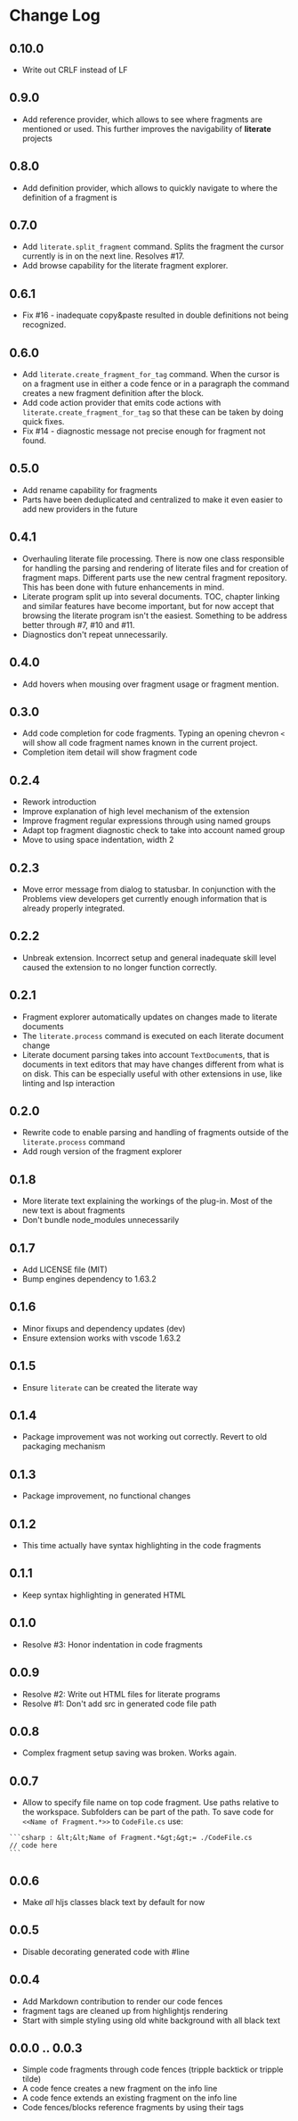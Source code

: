 # Change Log

## 0.10.0

* Write out CRLF instead of LF

## 0.9.0

* Add reference provider, which allows to see where fragments are mentioned or
  used. This further improves the navigability of **literate** projects

## 0.8.0

* Add definition provider, which allows to quickly navigate to where the
  definition of a fragment is

## 0.7.0

* Add `literate.split_fragment` command. Splits the fragment the cursor
  currently is in on the next line. Resolves #17.
* Add browse capability for the literate fragment explorer.

## 0.6.1

* Fix #16 - inadequate copy&paste resulted in double definitions not being
  recognized.

## 0.6.0

* Add `literate.create_fragment_for_tag` command. When the cursor is on a
  fragment use in either a code fence or in a paragraph the command creates a
  new fragment definition after the block.
* Add code action provider that emits code actions with
  `literate.create_fragment_for_tag` so that these can be taken by doing quick
  fixes.
* Fix #14 - diagnostic message not precise enough for fragment not found.

## 0.5.0

* Add rename capability for fragments
* Parts have been deduplicated and centralized to make it even easier to add new
  providers in the future

## 0.4.1

* Overhauling literate file processing. There is now one class responsible for
  handling the parsing and rendering of literate files and for creation of
  fragment maps. Different parts use the new central fragment repository. This
  has been done with future enhancements in mind.
* Literate program split up into several documents. TOC, chapter linking and
  similar features have become important, but for now accept that browsing the
  literate program isn't the easiest. Something to be address better through #7,
  #10 and #11.
* Diagnostics don't repeat unnecessarily.

## 0.4.0

* Add hovers when mousing over fragment usage or fragment mention.

## 0.3.0

* Add code completion for code fragments. Typing an opening chevron `<` will
  show all code fragment names known in the current project.
* Completion item detail will show fragment code

## 0.2.4

* Rework introduction
* Improve explanation of high level mechanism of the extension
* Improve fragment regular expressions through using named groups
* Adapt top fragment diagnostic check to take into account named group
* Move to using space indentation, width 2

## 0.2.3

* Move error message from dialog to statusbar. In conjunction with the Problems
  view developers get currently enough information that is already properly
  integrated.

## 0.2.2

* Unbreak extension. Incorrect setup and general inadequate skill level caused
  the extension to no longer function correctly.

## 0.2.1

* Fragment explorer automatically updates on changes made to literate documents
* The `literate.process` command is executed on each literate document change
* Literate document parsing takes into account `TextDocument`s, that is
  documents in text editors that may have changes different from what is on
  disk. This can be especially useful with other extensions in use, like
  linting and lsp interaction

## 0.2.0

* Rewrite code to enable parsing and handling of fragments outside of the
  `literate.process` command
* Add rough version of the fragment explorer

## 0.1.8

* More literate text explaining the workings of the plug-in. Most of the new
  text is about fragments
* Don't bundle node_modules unnecessarily

## 0.1.7

* Add LICENSE file (MIT)
* Bump engines dependency to 1.63.2

## 0.1.6

* Minor fixups and dependency updates (dev)
* Ensure extension works with vscode 1.63.2

## 0.1.5

* Ensure `literate` can be created the literate way

## 0.1.4

* Package improvement was not working out correctly. Revert to old packaging
  mechanism

## 0.1.3

* Package improvement, no functional changes

## 0.1.2

* This time actually have syntax highlighting
  in the code fragments

## 0.1.1

* Keep syntax highlighting in generated HTML

## 0.1.0

* Resolve #3: Honor indentation in code fragments

## 0.0.9

* Resolve #2: Write out HTML files for literate programs
* Resolve #1: Don't add src in generated code file path

## 0.0.8

* Complex fragment setup saving was broken. Works again.

## 0.0.7

* Allow to specify file name on top code fragment. Use paths relative to the
  workspace. Subfolders can be part of the path. To save code for `<<Name of
  Fragment.*>>` to `CodeFile.cs` use:

~~~literate
```csharp : &lt;&lt;Name of Fragment.*&gt;&gt;= ./CodeFile.cs
// code here
```
~~~

## 0.0.6

* Make _all_ hljs classes black text by default for now

## 0.0.5

* Disable decorating generated code with #line

## 0.0.4

* Add Markdown contribution to render our code fences
* fragment tags are cleaned up from highlightjs rendering
* Start with simple styling using old white background with all black text

## 0.0.0 .. 0.0.3

* Simple code fragments through code fences (tripple backtick or tripple tilde)
* A code fence creates a new fragment on the info line
* A code fence extends an existing fragment on the info line
* Code fences/blocks reference fragments by using their tags
